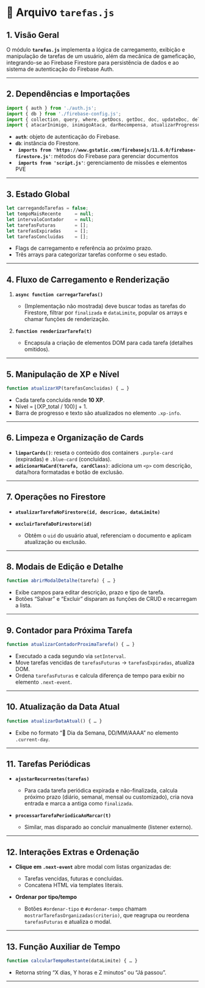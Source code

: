 # 📄 Arquivo `tarefas.js`

## 1. Visão Geral

O módulo **`tarefas.js`** implementa a lógica de carregamento, exibição e manipulação de tarefas de um usuário, além da mecânica de gameficação, integrando-se ao Firebase Firestore para persistência de dados e ao sistema de autenticação do Firebase Auth.

---

## 2. Dependências e Importações

```js
import { auth } from './auth.js';
import { db } from './firebase-config.js';
import { collection, query, where, getDocs, getDoc, doc, updateDoc, deleteDoc, Timestamp, addDoc, increment, arrayUnion, setDoc, serverTimestamp } from 'https://www.gstatic.com/firebasejs/11.6.0/firebase-firestore.js';
import { atacarInimigo, inimigoAtaca, darRecompensa, atualizarProgressoMissoes, mostrarMissoesDiarias } from './script.js';
```

* **`auth`**: objeto de autenticação do Firebase.
* **`db`**: instância do Firestore.
* **` imports from 'https://www.gstatic.com/firebasejs/11.6.0/firebase-firestore.js'`**: métodos do Firebase para gerenciar documentos
* **` imports from 'script.js'`**: gerenciamento de missões e elementos PVE

---

## 3. Estado Global

```js
let carregandoTarefas = false;
let tempoMaisRecente     = null;
let intervaloContador    = null;
let tarefasFuturas       = [];
let tarefasExpiradas     = [];
let tarefasConcluidas    = [];
```

* Flags de carregamento e referência ao próximo prazo.
* Três arrays para categorizar tarefas conforme o seu estado.

---

## 4. Fluxo de Carregamento e Renderização

1. **`async function carregarTarefas()`**

   * (Implementação não mostrada) deve buscar todas as tarefas do Firestore, filtrar por `finalizada` e `dataLimite`, popular os arrays e chamar funções de renderização.
2. **`function renderizarTarefa(t)`**

   * Encapsula a criação de elementos DOM para cada tarefa (detalhes omitidos).

---

## 5. Manipulação de XP e Nível

```js
function atualizarXP(tarefasConcluidas) { … }
```

* Cada tarefa concluída rende **10 XP**.
* Nível = ⌊(XP\_total / 100)⌋ + 1.
* Barra de progresso e texto são atualizados no elemento `.xp-info`.

---

## 6. Limpeza e Organização de Cards

* **`limparCards()`**: reseta o conteúdo dos containers `.purple-card` (expiradas) e `.blue-card` (concluídas).
* **`adicionarNaCard(tarefa, cardClass)`**: adiciona um `<p>` com descrição, data/hora formatadas e botão de exclusão.

---

## 7. Operações no Firestore

* **`atualizarTarefaNoFirestore(id, descricao, dataLimite)`**
* **`excluirTarefaDoFirestore(id)`**

  * Obtêm o `uid` do usuário atual, referenciam o documento e aplicam atualização ou exclusão.

---

## 8. Modais de Edição e Detalhe

```js
function abrirModalDetalhe(tarefa) { … }
```

* Exibe campos para editar descrição, prazo e tipo de tarefa.
* Botões “Salvar” e “Excluir” disparam as funções de CRUD e recarregam a lista.

---

## 9. Contador para Próxima Tarefa

```js
function atualizarContadorProximaTarefa() { … }
```

* Executado a cada segundo via `setInterval`.
* Move tarefas vencidas de `tarefasFuturas` → `tarefasExpiradas`, atualiza DOM.
* Ordena `tarefasFuturas` e calcula diferença de tempo para exibir no elemento `.next-event`.

---

## 10. Atualização da Data Atual

```js
function atualizarDataAtual() { … }
```

* Exibe no formato “📅 Dia da Semana, DD/MM/AAAA” no elemento `.current-day`.

---

## 11. Tarefas Periódicas

* **`ajustarRecurrentes(tarefas)`**

  * Para cada tarefa periódica expirada e não-finalizada, calcula próximo prazo (diário, semanal, mensal ou customizado), cria nova entrada e marca a antiga como `finalizada`.
* **`processarTarefaPeriodicaAoMarcar(t)`**

  * Similar, mas disparado ao concluir manualmente (listener externo).

---

## 12. Interações Extras e Ordenação

* **Clique em `.next-event`** abre modal com listas organizadas de:

  * Tarefas vencidas, futuras e concluídas.
  * Concatena HTML via templates literais.
* **Ordenar por tipo/tempo**

  * Botões `#ordenar-tipo` e `#ordenar-tempo` chamam `mostrarTarefasOrganizadas(criterio)`, que reagrupa ou reordena `tarefasFuturas` e atualiza o modal.

---

## 13. Função Auxiliar de Tempo

```js
function calcularTempoRestante(dataLimite) { … }
```

* Retorna string “X dias, Y horas e Z minutos” ou “Já passou”.


---

